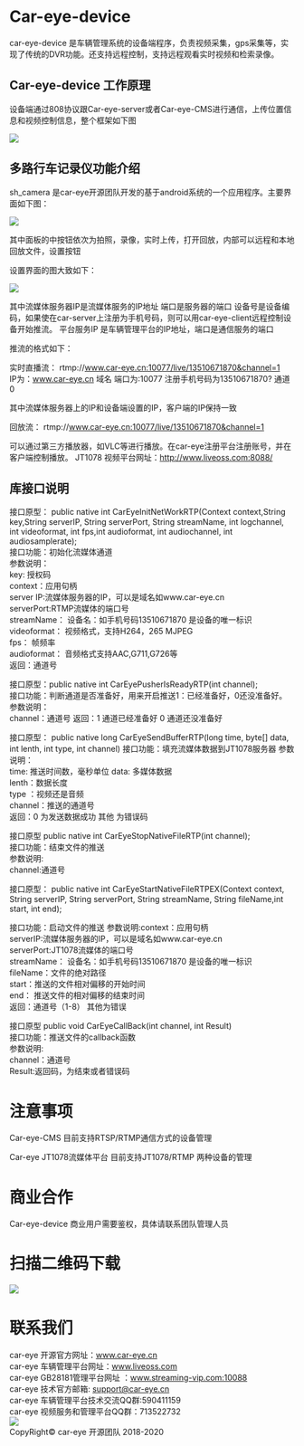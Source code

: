 ﻿# Car-eye-device
 
car-eye-device 是车辆管理系统的设备端程序，负责视频采集，gps采集等，实现了传统的DVR功能。还支持远程控制，支持远程观看实时视频和检索录像。

## Car-eye-device 工作原理
设备端通过808协议跟Car-eye-server或者Car-eye-CMS进行通信，上传位置信息和视频控制信息，整个框架如下图    


![](https://gitee.com/careye_open_source_platform_group/Car-eye-device/raw/master/picture/car-eye-device-machine.png)




## 多路行车记录仪功能介绍

sh_camera 是car-eye开源团队开发的基于android系统的一个应用程序。主要界面如下图：

![](https://github.com/Car-eye-team/Car-eye-device/blob/master/picture/pusher.jpg)

其中面板的中按钮依次为拍照，录像，实时上传，打开回放，内部可以远程和本地回放文件，设置按钮

设置界面的图大致如下：

![](https://github.com/Car-eye-team/Car-eye-device/blob/master/picture/settings.png)

其中流媒体服务器IP是流媒体服务的IP地址
端口是服务器的端口
设备号是设备编码，如果使在car-server上注册为手机号码，则可以用car-eye-client远程控制设备开始推流。
平台服务IP 是车辆管理平台的IP地址，端口是通信服务的端口

推流的格式如下：

实时直播流：
rtmp://www.car-eye.cn:10077/live/13510671870&channel=1     
IP为：www.car-eye.cn 域名
端口为:10077
注册手机号码为13510671870?
通道0

其中流媒体服务器上的IP和设备端设置的IP，客户端的IP保持一致

回放流：
rtmp://www.car-eye.cn:10077/live/13510671870&channel=1 

可以通过第三方播放器，如VLC等进行播放。在car-eye注册平台注册账号，并在客户端控制播放。
JT1078 视频平台网址：http://www.liveoss.com:8088/   


## 库接口说明

接口原型： public native int CarEyeInitNetWorkRTP(Context context,String key,String serverIP, String serverPort, String streamName, int logchannel, int videoformat, int fps,int audioformat, int audiochannel, int audiosamplerate);     
接口功能：初始化流媒体通道     
参数说明：   
key: 授权码    
context：应用句柄   
server IP:流媒体服务器的IP，可以是域名如www.car-eye.cn  
serverPort:RTMP流媒体的端口号     
streamName： 设备名：如手机号码13510671870 是设备的唯一标识    
videoformat： 视频格式，支持H264，265 MJPEG    
fps： 帧频率  
audioformat： 音频格式支持AAC,G711,G726等    
返回：通道号

接口原型：public native int 	 CarEyePusherIsReadyRTP(int channel);     
接口功能：判断通道是否准备好，用来开启推送1：已经准备好，0还没准备好。   
参数说明：   
channel：通道号
返回：1 通道已经准备好 0 通道还没准备好

接口原型： public native long   CarEyeSendBufferRTP(long time, byte[] data, int lenth, int type, int channel)
接口功能：填充流媒体数据到JT1078服务器 
参数说明：   
time: 推送时间数，毫秒单位
data:  多媒体数据   
lenth：数据长度    
type ：视频还是音频   
channel：推送的通道号  
返回：0 为发送数据成功  其他 为错误码    

接口原型 public native int    CarEyeStopNativeFileRTP(int channel);   
接口功能：结束文件的推送   
参数说明:   
channel:通道号  

接口原型： public native int   CarEyeStartNativeFileRTPEX(Context context, String serverIP, String serverPort, String streamName,  String fileName,int start, int end);          

接口功能：启动文件的推送 
参数说明:context：应用句柄  
serverIP:流媒体服务器的IP，可以是域名如www.car-eye.cn     
serverPort:JT1078流媒体的端口号      
streamName： 设备名：如手机号码13510671870 是设备的唯一标识  
fileName：文件的绝对路径      
start：推送的文件相对偏移的开始时间     
end：  推送文件的相对偏移的结束时间     
返回：通道号（1-8） 其他为错误  

接口原型   public void  CarEyeCallBack(int channel, int Result)   
接口功能：推送文件的callback函数      
参数说明:    
channel：通道号     
Result:返回码，为结束或者错误码     

# 注意事项

Car-eye-CMS 目前支持RTSP/RTMP通信方式的设备管理

Car-eye JT1078流媒体平台 目前支持JT1078/RTMP 两种设备的管理

# 商业合作

Car-eye-device 商业用户需要鉴权，具体请联系团队管理人员


# 扫描二维码下载       
![](https://gitee.com/careye_open_source_platform_group/Car-eye-device/raw/master/picture/android%20DVR%20%E4%BA%8C%E7%BB%B4%E7%A0%81.png)


# 联系我们

car-eye 开源官方网址：www.car-eye.cn    
car-eye 车辆管理平台网址：www.liveoss.com  
car-eye GB28181管理平台网址 ：www.streaming-vip.com:10088     
car-eye 技术官方邮箱: support@car-eye.cn  
car-eye 车辆管理平台技术交流QQ群:590411159   
car-eye 视频服务和管理平台QQ群：713522732     
![](https://gitee.com/careye_open_source_platform_group/car-eye-jtt1078-media-server/raw/master/QQ/QQ.jpg)   
CopyRight©  car-eye 开源团队 2018-2020

